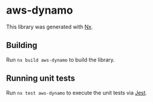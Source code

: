 # aws-dynamo

This library was generated with [Nx](https://nx.dev).

## Building

Run `nx build aws-dynamo` to build the library.

## Running unit tests

Run `nx test aws-dynamo` to execute the unit tests via [Jest](https://jestjs.io).
